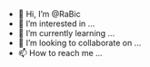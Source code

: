 - 👋 Hi, I’m @RaBic
- 👀 I’m interested in ...
- 🌱 I’m currently learning ...
- 💞️ I’m looking to collaborate on ...
- 📫 How to reach me ...

<!---
RaBic/RaBic is a ✨ special ✨ repository because its `README.md` (this file) appears on your GitHub profile.
You can click the Preview link to take a look at your changes.
--->
